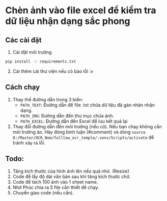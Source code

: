 # Chèn ảnh vào file excel để kiểm tra dữ liệu nhận dạng sắc phong

## Các cài đặt
1. Cài đặt môi trường
```sh
pip install -r requirements.txt
```

2. Cài thêm cái thư viện nếu có báo lỗi :v

## Cách chạy
1. Thay thế đường dẫn trong 3 biến:
    - `PATH_TEXT`: Đường dẫn để file .txt chứa dữ liệu đã gán nhãn nhận dạng.
    - `PATH_IMG`: Đường dẫn đến thư mục chứa ảnh.
    - `PATH_EXCEL`: Đường dẫn đến Excel để lưu kết quả lại
2. Thay đổi đường dẫn đến môi trường (nếu có). Nếu bạn chạy không cần môi trường ảo. Hãy đóng bình luận (#comment) và dòng `source D:/Master/OCR_Nom/fulllow_ocr_temple/.venv/Scripts/activate` để tránh xảy ra lỗi.

## Todo:
1. Tăng kích thước của hình ảnh lên nếu quá nhỏ. (Resize)
2. Code để lấy độ dài văn bản sau khi tăng kích thước chữ.
3. Code để tách 100 ảnh vào 1 sheet name.
4. Nhờ Phúc chia ra 5 file cần thiết để chạy.
5. Chuyển giao code (nếu cần).

